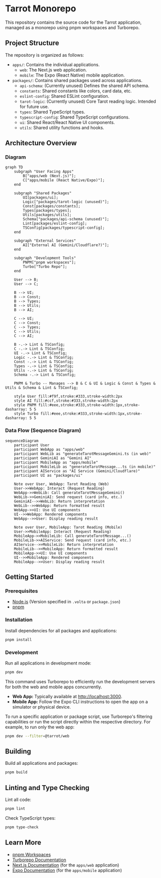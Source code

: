 # Tarrot Monorepo

This repository contains the source code for the Tarrot application, managed as a monorepo using pnpm workspaces and Turborepo.

## Project Structure

The repository is organized as follows:

-   `apps/`: Contains the individual applications.
    -   `web`: The Next.js web application.
    -   `mobile`: The Expo (React Native) mobile application.
-   `packages/`: Contains shared packages used across applications.
    -   `api-schema`: (Currently unused) Defines the shared API schema.
    -   `constants`: Shared constants like colors, card data, etc.
    -   `eslint-config`: Shared ESLint configuration.
    -   `tarot-logic`: (Currently unused) Core Tarot reading logic. Intended for future use.
    -   `types`: Shared TypeScript types.
    -   `typescript-config`: Shared TypeScript configurations.
    -   `ui`: Shared React/React Native UI components.
    -   `utils`: Shared utility functions and hooks.

## Architecture Overview

### Diagram

```mermaid
graph TD
    subgraph "User Facing Apps"
        B["apps/web (Next.js)"];
        C["apps/mobile (React Native/Expo)"];
    end

    subgraph "Shared Packages"
        UI[packages/ui];
        Logic["packages/tarot-logic (unused)"];
        Const[packages/constants];
        Types[packages/types];
        Utils[packages/utils];
        Schema["packages/api-schema (unused)"];
        Lint[packages/eslint-config];
        TSConfig[packages/typescript-config];
    end

    subgraph "External Services"
        AI["External AI (Gemini/Cloudflare?)"];
    end

    subgraph "Development Tools"
        PNPM["pnpm workspaces"];
        Turbo["Turbo Repo"];
    end

    User --> B;
    User --> C;

    B --> UI;
    B --> Const;
    B --> Types;
    B --> Utils;
    B --> AI;

    C --> UI;
    C --> Const;
    C --> Types;
    C --> Utils;
    C --> AI;

    B -.-> Lint & TSConfig;
    C -.-> Lint & TSConfig;
    UI -.-> Lint & TSConfig;
    Logic -.-> Lint & TSConfig;
    Const -.-> Lint & TSConfig;
    Types -.-> Lint & TSConfig;
    Utils -.-> Lint & TSConfig;
    Schema -.-> Lint & TSConfig;

    PNPM & Turbo -- Manages --> B & C & UI & Logic & Const & Types & Utils & Schema & Lint & TSConfig;

    style User fill:#f9f,stroke:#333,stroke-width:2px
    style AI fill:#ccf,stroke:#333,stroke-width:2px
    style PNPM fill:#eee,stroke:#333,stroke-width:1px,stroke-dasharray: 5 5
    style Turbo fill:#eee,stroke:#333,stroke-width:1px,stroke-dasharray: 5 5
```

### Data Flow (Sequence Diagram)

```mermaid
sequenceDiagram
    participant User
    participant WebApp as "apps/web"
    participant WebLib as "generateTarotMessageGemini.ts (in web)"
    participant GeminiAI as "Gemini AI"
    participant MobileApp as "apps/mobile"
    participant MobileLib as "generateTarotMessage...ts (in mobile)"
    participant AIService as "AI Service (Gemini/Cloudflare)"
    participant UI as "packages/ui"

    Note over User, WebApp: Tarot Reading (Web)
    User->>WebApp: Interact (Request Reading)
    WebApp->>WebLib: Call generateTarotMessageGemini()
    WebLib->>GeminiAI: Send request (card info, etc.)
    GeminiAI-->>WebLib: Return interpretation
    WebLib-->>WebApp: Return formatted result
    WebApp->>UI: Use UI components
    UI-->>WebApp: Rendered components
    WebApp-->>User: Display reading result

    Note over User, MobileApp: Tarot Reading (Mobile)
    User->>MobileApp: Interact (Request Reading)
    MobileApp->>MobileLib: Call generateTarotMessage...()
    MobileLib->>AIService: Send request (card info, etc.)
    AIService-->>MobileLib: Return interpretation
    MobileLib-->>MobileApp: Return formatted result
    MobileApp->>UI: Use UI components
    UI-->>MobileApp: Rendered components
    MobileApp-->>User: Display reading result
```

## Getting Started

### Prerequisites

-   [Node.js](https://nodejs.org/) (Version specified in `.volta` or `package.json`)
-   [pnpm](https://pnpm.io/)

### Installation

Install dependencies for all packages and applications:

```bash
pnpm install
```

### Development

Run all applications in development mode:

```bash
pnpm dev
```

This command uses Turborepo to efficiently run the development servers for both the web and mobile apps concurrently.

-   **Web App:** Typically available at [http://localhost:3000](http://localhost:3000).
-   **Mobile App:** Follow the Expo CLI instructions to open the app on a simulator or physical device.

To run a specific application or package script, use Turborepo's filtering capabilities or run the script directly within the respective directory. For example, to run only the web app:

```bash
pnpm dev --filter=@tarrot/web
```

## Building

Build all applications and packages:

```bash
pnpm build
```

## Linting and Type Checking

Lint all code:

```bash
pnpm lint
```

Check TypeScript types:

```bash
pnpm type-check
```

## Learn More

-   [pnpm Workspaces](https://pnpm.io/workspaces)
-   [Turborepo Documentation](https://turbo.build/repo/docs)
-   [Next.js Documentation](https://nextjs.org/docs) (for the `apps/web` application)
-   [Expo Documentation](https://docs.expo.dev/) (for the `apps/mobile` application)
